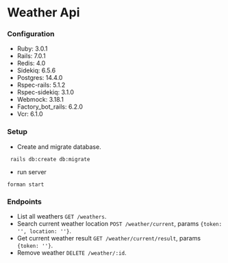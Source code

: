 # Weather Api

### Configuration

* Ruby: 3.0.1
* Rails: 7.0.1
* Redis: 4.0
* Sidekiq: 6.5.6
* Postgres: 14.4.0
* Rspec-rails: 5.1.2
* Rspec-sidekiq: 3.1.0
* Webmock: 3.18.1
* Factory_bot_rails: 6.2.0
* Vcr: 6.1.0

### Setup

* Create and migrate database.

```ssh
 rails db:create db:migrate
```

* run server

```ssh
forman start
```

### Endpoints

* List all weathers `GET /weathers`.
* Search current weather location `POST /weather/current`, params `{token: '', location: ''}`.
* Get current weather result `GET /weather/current/result`, params `{token: ''}`.
* Remove weather `DELETE /weather/:id`.

